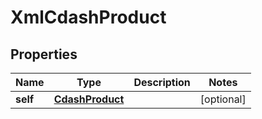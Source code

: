 
# XmlCdashProduct

## Properties
| Name | Type | Description | Notes |
| ------------ | ------------- | ------------- | ------------- |
| **self** | [**CdashProduct**](CdashProduct.md) |  |  [optional] |



